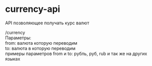 # currency-api

API позволяющее получать курс валют<br>

/currency<br>
Параметры:<br>
from: валюта которую переводим<br>
to: валюта в которую переводим<br>
примеры параметров from и to: рубль, руб, rub и так же на других языках<br>
